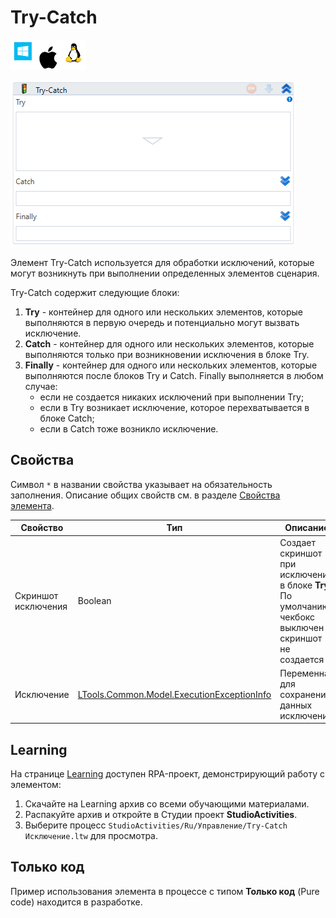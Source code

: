 # Try-Catch

![](<../../../.gitbook/assets/image (100) (1) (1) (1) (1) (1) (1) (1) (1) (46).png>)

![](<../../../.gitbook/assets/image (53).png>)

Элемент Try-Catch используется для обработки исключений, которые могут возникнуть при выполнении определенных элементов сценария. 

Try-Catch содержит следующие блоки:
1. **Try** - контейнер для одного или нескольких элементов, которые выполняются в первую очередь и потенциально могут вызвать исключение.
2. **Catch** - контейнер для одного или нескольких элементов, которые выполняются только при возникновении исключения в блоке Try.
3. **Finally** - контейнер для одного или нескольких элементов, которые выполняются после блоков Try и Catch. Finally выполняется в любом случае:
   * если не создается никаких исключений при выполнении Try;
   * если в Try возникает исключение, которое перехватывается в блоке Catch;
   * если в Catch тоже возникло исключение.


## Свойства
Символ `*` в названии свойства указывает на обязательность заполнения. Описание общих свойств см. в разделе [Свойства элемента](https://docs.primo-rpa.ru/primo-rpa/primo-studio/process/elements#svoistva-elementa).

| Свойство            | Тип                                                                               | Описание                                    |
| ------------------- | --------------------------------------------------------------------------------- | ------------------------------------------- |
| Скриншот исключения | Boolean                                                                           | Создает скриншот при исключении в блоке **Try**. По умолчанию чекбокс выключен - скриншот не создается |
| Исключение          | [LTools.Common.Model.ExecutionExceptionInfo](https://docs.primo-rpa.ru/primo-rpa/g_elements/el_basic/els_logic/datatypes/executionexceptioninfo) | Переменная для сохранения данных исключения |


## Learning 

На странице [Learning](https://github.com/PrimoRPA/Learning) доступен RPA-проект, демонстрирующий работу с элементом:

1. Скачайте на Learning архив со всеми обучающими материалами.
2. Распакуйте архив и откройте в Студии проект **StudioActivities**.
3. Выберите процесс `StudioActivities/Ru/Управление/Try-Catch Исключение.ltw` для просмотра.

## Только код

Пример использования элемента в процессе с типом **Только код** (Pure code) находится в разработке.
